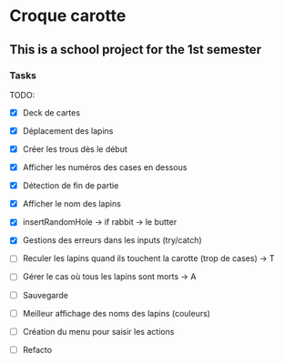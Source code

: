 # Croque carotte

## This is a school project for the 1st semester


### Tasks

TODO:
- [X] Deck de cartes
- [X] Déplacement des lapins
- [X] Créer les trous dès le début
- [X] Afficher les numéros des cases en dessous
- [X] Détection de fin de partie
- [X] Afficher le nom des lapins
- [X] insertRandomHole -> if rabbit -> le butter
- [X] Gestions des erreurs dans les inputs (try/catch)
- [ ] Reculer les lapins quand ils touchent la carotte (trop de cases) -> T
- [ ] Gérer le cas où tous les lapins sont morts -> A

- [ ] Sauvegarde
- [ ] Meilleur affichage des noms des lapins (couleurs)
- [ ] Création du menu pour saisir les actions
- [ ] Refacto
